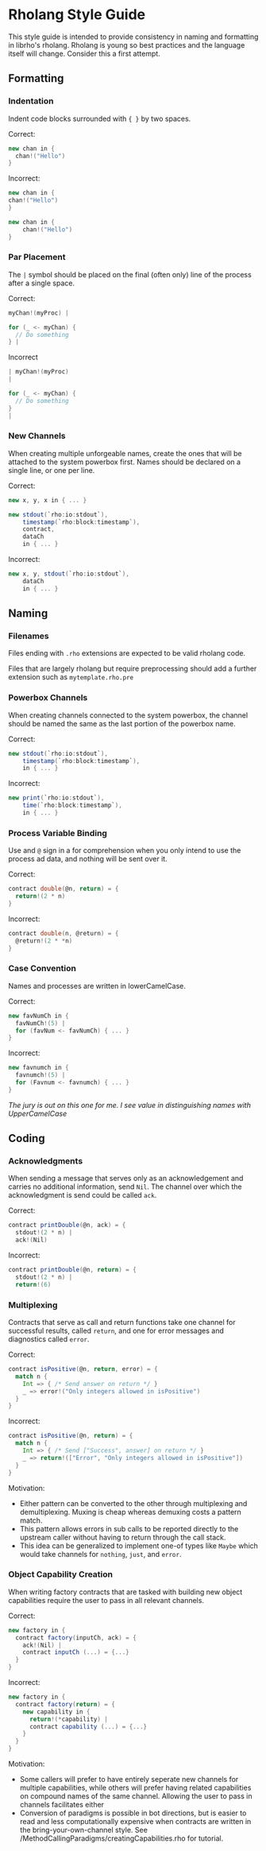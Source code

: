 Rholang Style Guide
====================

This style guide is intended to provide consistency in naming and formatting in librho's rholang. Rholang is young so best practices and the language itself will change. Consider this a first attempt.

Formatting
---------------
### Indentation
Indent code blocks surrounded with `{ }` by two spaces.

Correct:
```scala
new chan in {
  chan!("Hello")
}
```

Incorrect:
```scala
new chan in {
chan!("Hello")
}

new chan in {
    chan!("Hello")
}
```

### Par Placement
The `|` symbol should be placed on the final (often only) line of the process after a single space.

Correct:
```scala
myChan!(myProc) |

for (_ <- myChan) {
  // Do something
} |
```

Incorrect
```scala
| myChan!(myProc)
|

for (_ <- myChan) {
  // Do something
}
|
```

### New Channels
When creating multiple unforgeable names, create the ones that will be attached to the system powerbox first. Names should be declared on a single line, or one per line.

Correct:
```scala
new x, y, x in { ... }

new stdout(`rho:io:stdout`),
    timestamp(`rho:block:timestamp`),
    contract,
    dataCh
    in { ... }
```

Incorrect:
```scala
new x, y, stdout(`rho:io:stdout`),
    dataCh
    in { ... }
```

Naming
---------------

### Filenames
Files ending with `.rho` extensions are expected to be valid rholang code.

Files that are largely rholang but require preprocessing should add a further extension such as `mytemplate.rho.pre`

### Powerbox Channels
When creating channels connected to the system powerbox, the channel should be named the same as the last portion of the powerbox name.

Correct:
```scala
new stdout(`rho:io:stdout`),
    timestamp(`rho:block:timestamp`),
    in { ... }
```

Incorrect:
```scala
new print(`rho:io:stdout`),
    time(`rho:block:timestamp`),
    in { ... }
```

### Process Variable Binding
Use and `@` sign in a for comprehension when you only intend to use the process ad data, and nothing will be sent over it.

Correct:
```scala
contract double(@n, return) = {
  return!(2 * n)
}
```

Incorrect:
```scala
contract double(n, @return) = {
  @return!(2 * *n)
}
```

### Case Convention
Names and processes are written in lowerCamelCase.

Correct:
```scala
new favNumCh in {
  favNumCh!(5) |
  for (favNum <- favNumCh) { ... }
}
```

Incorrect:
```scala
new favnumch in {
  favnumch!(5) |
  for (Favnum <- favnumch) { ... }
}
```

_The jury is out on this one for me. I see value in distinguishing names with UpperCamelCase_



Coding
-------------------

### Acknowledgments
When sending a message that serves only as an acknowledgement and carries no additional information, send `Nil`. The channel over which the acknowledgment is send could be called `ack`.

Correct:
```scala
contract printDouble(@n, ack) = {
  stdout!(2 * n) |
  ack!(Nil)
```

Incorrect:
```scala
contract printDouble(@n, return) = {
  stdout!(2 * n) |
  return!(6)
```
### Multiplexing
Contracts that serve as call and return functions take one channel for successful results, called `return`, and one for error messages and diagnostics called `error`.

Correct:
```scala
contract isPositive(@n, return, error) = {
  match n {
    Int => { /* Send answer on return */ }
    _ => error!("Only integers allowed in isPositive")
  }
}
```

Incorrect:
```scala
contract isPositive(@n, return) = {
  match n {
    Int => { /* Send ["Success", answer] on return */ }
    _ => return!(["Error", "Only integers allowed in isPositive"])
  }
}
```

Motivation:
* Either pattern can be converted to the other through multiplexing and demultiplexing. Muxing is cheap whereas demuxing costs a pattern match.
* This pattern allows errors in sub calls to be reported directly to the upstream caller without having to return through the call stack.
* This idea can be generalized to implement one-of types like `Maybe` which would take channels for `nothing`, `just`, and `error`.

### Object Capability Creation
When writing factory contracts that are tasked with building new object capabilities require the user to pass in all relevant channels.

Correct:
```scala
new factory in {
  contract factory(inputCh, ack) = {
    ack!(Nil) |
    contract inputCh (...) = {...}
  }
}
```

Incorrect:
```scala
new factory in {
  contract factory(return) = {
    new capability in {
      return!(*capability) |
      contract capability (...) = {...}
    }
  }
}
```

Motivation:
* Some callers will prefer to have entirely seperate new channels for multiple capabilities, while others will prefer having related capabilities on compound names of the same channel. Allowing the user to pass in channels facilitates either
* Conversion of paradigms is possible in bot directions, but is easier to read and less computationally expensive when contracts are written in the bring-your-own-channel style. See /MethodCallingParadigms/creatingCapabilities.rho for tutorial.
